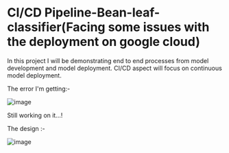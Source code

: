 # CI/CD Pipeline-Bean-leaf-classifier(Facing some issues with the deployment on google cloud)
In this project  I will be demonstrating end to end processes from model development and model deployment. CI/CD aspect will focus on continuous model deployment.

The error I'm getting:-

![image](https://user-images.githubusercontent.com/67225894/168853829-2288a55e-b0f6-48e9-9ae3-ee4681859c87.png)

Still working on it...!

The design :-

![image](https://user-images.githubusercontent.com/67225894/168858339-25dc2c8d-f9ac-426a-b65a-06ad98d36667.png)

